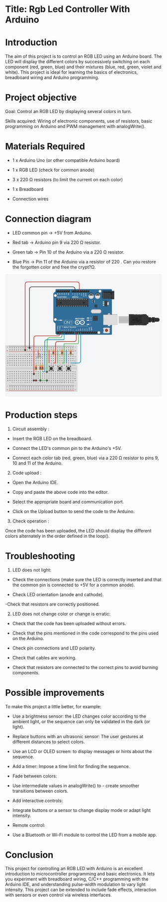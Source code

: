 # Title: Rgb Led Controller With Arduino
			
# Introduction	
The aim of this project is to control an RGB LED using an Arduino board. The LED will display the different colors by successively switching on each component (red, green, blue) and their mixtures (blue, red, green, violet and white). This project is ideal for learning the basics of electronics, breadboard wiring and Arduino programming.


# Project objective

 Goal: Control an RGB LED by displaying several colors in turn.

 Skills acquired: Wiring of electronic components, use of resistors, basic programming on Arduino and PWM management with analogWrite().


# Materials Required

- 1 x Arduino Uno (or other compatible Arduino board)

- 1 x RGB LED (check for common anode)

- 3 x 220 Ω resistors (to limit the current on each color)

- 1 x Breadboard

- Connection wires
	 
	 
# Connection diagram

- LED common pin → +5V from Arduino.

- Red tab → Arduino pin 9 via 220 Ω resistor.

- Green tab → Pin 10 of the Arduino via a 220 Ω resistor.

- Blue Pin → Pin 11 of the Arduino via a resistor of 220 . Can you restore the forgotten color and free the crypt?Ω.


![Circuit Diagram](circuit.jpeg)

 
# Production steps

1. Circuit assembly :

- Insert the RGB LED on the breadboard.

- Connect the LED's common pin to the Arduino's +5V.

- Connect each color tab (red, green, blue) via a 220 Ω resistor to pins 9, 10 and 11 of the Arduino.

2. Code upload :

- Open the Arduino IDE.

- Copy and paste the above code into the editor.

- Select the appropriate board and communication port.
- Click on the Upload button to send the code to the Arduino.

3. Check operation :

Once the code has been uploaded, the LED should display the different colors alternately in the order defined in the loop().


# Troubleshooting
 
1. LED does not light:

- Check the connections (make sure the LED is correctly inserted and that the common pin is connected to +5V for a common anode).

- Check LED orientation (anode and cathode).

-Check that resistors are correctly positioned.

2. LED does not change color or change is erratic:

- Check that the code has been uploaded without errors.

- Check that the pins mentioned in the code correspond to the pins used on the Arduino.


- Check pin connections and LED polarity.
- Check that cables are working.

- Check that resistors are connected to the correct pins to avoid burning components.

# Possible improvements
To make this project a little better, for example:
- Use a brightness sensor: the LED changes color according to the ambient light, or the sequence can only be validated in the dark (or light).

- Replace buttons with an ultrasonic sensor: The user gestures at different distances to select colors.

- Use an LCD or OLED screen: to display messages or hints about the sequence.

- Add a timer: Impose a time limit for finding the sequence.

* Fade between colors:
- Use intermediate values in analogWrite() to - create smoother transitions between colors.


* Add interactive controls:
- Integrate buttons or a sensor to change display mode or adapt light intensity.

* Remote control:
- Use a Bluetooth or Wi-Fi module to control the LED from a mobile app.


# Conclusion
This project for controlling an RGB LED with Arduino is an excellent introduction to microcontroller programming and basic electronics. It lets you experiment with breadboard wiring, C/C++ programming with the Arduino IDE, and understanding pulse-width modulation to vary light intensity. This project can be extended to include fade effects, interaction with sensors or even control via wireless interfaces.
 
